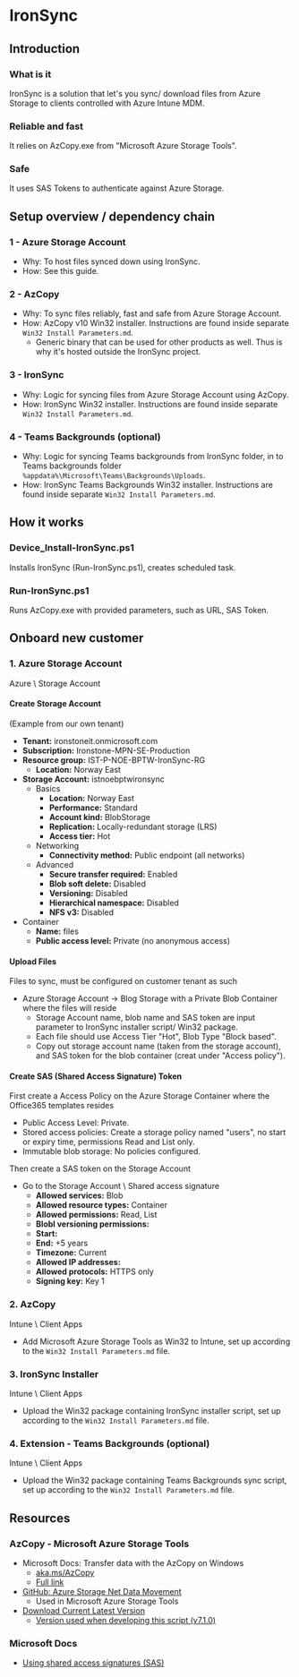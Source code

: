 # IronSync



## Introduction
### What is it
IronSync is a solution that let's you sync/ download files from Azure Storage to clients controlled with Azure Intune MDM.

### Reliable and fast
It relies on AzCopy.exe from "Microsoft Azure Storage Tools".

### Safe 
It uses SAS Tokens to authenticate against Azure Storage.



## Setup overview / dependency chain
### 1 - Azure Storage Account
* Why: To host files synced down using IronSync.
* How: See this guide.

### 2 - AzCopy
* Why: To sync files reliably, fast and safe from Azure Storage Account.
* How: AzCopy v10 Win32 installer. Instructions are found inside separate ```Win32 Install Parameters.md```.
	* Generic binary that can be used for other products as well. Thus is why it's hosted outside the IronSync project.

### 3 - IronSync
* Why: Logic for syncing files from Azure Storage Account using AzCopy.
* How: IronSync Win32 installer. Instructions are found inside separate ```Win32 Install Parameters.md```.

### 4 - Teams Backgrounds (optional)
* Why: Logic for syncing Teams backgrounds from IronSync folder, in to Teams backgrounds folder ```%appdata%\Microsoft\Teams\Backgrounds\Uploads```.
* How: IronSync Teams Backgrounds Win32 installer. Instructions are found inside separate ```Win32 Install Parameters.md```.



## How it works
### Device_Install-IronSync.ps1
Installs IronSync (Run-IronSync.ps1), creates scheduled task.

### Run-IronSync.ps1
Runs AzCopy.exe with provided parameters, such as URL, SAS Token.



## Onboard new customer
### 1. Azure Storage Account
Azure \ Storage Account

#### Create Storage Account
(Example from our own tenant)
* **Tenant:** ironstoneit.onmicrosoft.com
* **Subscription:** Ironstone-MPN-SE-Production
* **Resource group:** IST-P-NOE-BPTW-IronSync-RG
  * **Location:** Norway East
* **Storage Account:** istnoebptwironsync
  * Basics
    * **Location:** Norway East
    * **Performance:** Standard
    * **Account kind:** BlobStorage
    * **Replication:** Locally-redundant storage (LRS)
    * **Access tier:** Hot
  * Networking
    * **Connectivity method:** Public endpoint (all networks)
  * Advanced
    * **Secure transfer required:** Enabled
	* **Blob soft delete:** Disabled
	* **Versioning:** Disabled
	* **Hierarchical namespace:** Disabled
	* **NFS v3:** Disabled
* Container
  * **Name:** files
  * **Public access level:** Private (no anonymous access)

#### Upload Files
Files to sync, must be configured on customer tenant as such
* Azure Storage Account -> Blog Storage with a Private Blob Container where the files will reside
  * Storage Account name, blob name and SAS token are input parameter to IronSync installer script/ Win32 package.
  * Each file should use Access Tier "Hot", Blob Type "Block based".
  * Copy out storage account name (taken from the storage account), and SAS token for the blob container (creat under "Access policy").

#### Create SAS (Shared Access Signature) Token
First create a Access Policy on the Azure Storage Container where the Office365 templates resides
* Public Access Level: Private.
* Stored access policies: Create a storage policy named "users", no start or expiry time, permissions Read and List only.
* Immutable blob storage: No policies configured.

Then create a SAS token on the Storage Account
* Go to the Storage Account \ Shared access signature
  * **Allowed services:** Blob
  * **Allowed resource types:** Container
  * **Allowed permissions:** Read, List
  * **Blobl versioning permissions:**
  * **Start:**
  * **End:** +5 years
  * **Timezone:** Current
  * **Allowed IP addresses:**
  * **Allowed protocols:** HTTPS only
  * **Signing key:** Key 1

### 2. AzCopy
Intune \ Client Apps
* Add Microsoft Azure Storage Tools as Win32 to Intune, set up according to the ```Win32 Install Parameters.md``` file.

### 3. IronSync Installer
Intune \ Client Apps
* Upload the Win32 package containing IronSync installer script, set up according to the ```Win32 Install Parameters.md``` file.

### 4. Extension - Teams Backgrounds (optional)
Intune \ Client Apps
* Upload the Win32 package containing Teams Backgrounds sync script, set up according to the ```Win32 Install Parameters.md``` file.



## Resources
### AzCopy - Microsoft Azure Storage Tools
* Microsoft Docs: Transfer data with the AzCopy on Windows
  * [aka.ms/AzCopy](https://aka.ms/AzCopy)
  * [Full link](https://docs.microsoft.com/en-us/azure/storage/common/storage-use-azcopy)
* [GitHub: Azure Storage Net Data Movement](https://github.com/Azure/azure-storage-net-data-movement)
  * Used in Microsoft Azure Storage Tools
* [Download Current Latest Version](http://aka.ms/downloadazcopy)
  * [Version used when developing this script (v7.1.0)](https://azcopy.azureedge.net/azcopy-7-1-0/MicrosoftAzureStorageTools.msi)

### Microsoft Docs
* [Using shared access signatures (SAS)](https://docs.microsoft.com/en-us/azure/storage/common/storage-dotnet-shared-access-signature-part-1)